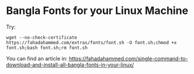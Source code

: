 # Bangla Fonts for your Linux Machine


Try:
```
wget --no-check-certificate https://fahadahammed.com/extras/fonts/font.sh -O font.sh;chmod +x font.sh;bash font.sh;rm font.sh
```

You can find an article in: https://fahadahammed.com/single-command-to-download-and-install-all-bangla-fonts-in-your-linux/
